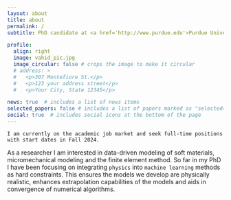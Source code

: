 ```yaml
---
layout: about
title: about
permalink: /
subtitle: PhD candidate at <a href='http://www.purdue.edu'>Purdue University</a> working on applying <b> machine learning </b> methods to <b>mechanics of soft materials</b>, co-advised by <a href='https://engineering.purdue.edu/ME/People/OME/Areas/ptProfile?resource_id=132124&group_id=11989'>Dr. Adrian Buganza Tepole</a> and <a href='https://engineering.purdue.edu/ME/People/ptProfile?resource_id=113500'>Dr. Ilias Bilionis</a>.

profile:
  align: right
  image: vahid_pic.jpg
  image_circular: false # crops the image to make it circular
  # address: >
  #   <p>307 Montefiore St.</p>
  #   <p>123 your address street</p>
  #   <p>Your City, State 12345</p>

news: true  # includes a list of news items
selected_papers: false # includes a list of papers marked as "selected={true}"
social: true  # includes social icons at the bottom of the page
---
```

`I am currently on the academic job market and seek full-time positions with start dates in Fall 2024.`

As a researcher I am interested in data-driven modeling of soft materials, micromechanical modeling and the finite element method. So far in my PhD I have been focusing on integrating `physics` into `machine learning` methods as hard constraints. This ensures the models we develop are physically realistic, enhances extrapolation capabilities of the models and aids in convergence of numerical algorithms.

